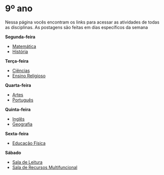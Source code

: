 # 9º ano
Nessa página vocês encontram os links para acessar as atividades de todas as disciplinas. As postagens são feitas em dias específicos da semana

**Segunda-feira**

- [Matemática](https://padlet.com/mkmdeoliveira/7u4ygwfrq7a1ji2i)
- [História](https://padlet.com/daianycrdemedeiros/9AnoHistoria)

**Terça-feira**

- [Ciências](https://padlet.com/fredericohorie/g0dfn40hmi1okbcz)
- [Ensino Religioso](https://padlet.com/melquiadessupervisorpibid/9qql5nf8ctymqaiv)

**Quarta-feira**

- [Artes](https://padlet.com/edbergon/fkb7g9wlamevioky)
- [Português](https://padlet.com/fredericohorie/h5zgl4w45ommg67o)

**Quinta-feira**

- [Inglês](https://padlet.com/leodobrasilprof/pqad3xfcf481kovm)
- [Geografia](https://padlet.com/HudsonEmanoel/9anogeo)

**Sexta-feira**

- [Educação Física](https://padlet.com/maxcaio1/85h3fstxkyg8ibe9)

**Sábado**

- [Sala de Leitura](https://padlet.com/fredericohorie/Leitura9ano)
- [Sala de Recursos Multifuncional](https://padlet.com/fredericohorie/swxwpjj8uu9nzgyz)